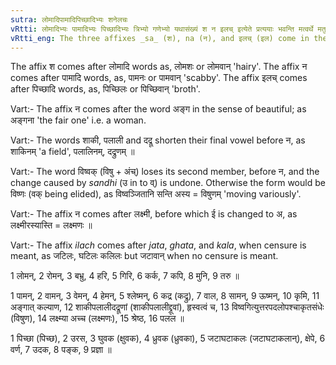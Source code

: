 ```yaml
---
sutra: लोमादिपामादिपिच्छादिभ्यः शनेलचः
vRtti: लोमादिभ्यः पामादिभ्यः पिच्छादिभ्यः त्रिभ्यो गणेभ्यो यथासंख्यं श न इलच् इत्येते प्रत्ययाः भवन्ति मत्वर्थे मतुप् च ॥
vRtti_eng: The three affixes _sa_ (श), na (न), and इलच् (इल) come in the sense of _matup_, respectively after the words of these three classes i. e. _lomadi_, _pamadi_, and _pichchhadi_ : and the affix _matup_ also comes in the alternative.
---
```

The affix श comes after लोमादि words as, लोमशः or लोमवान् 'hairy'. The affix न comes after पामादि words, as, पामनः or पामवान् 'scabby'. The affix इलच् comes after पिच्छादि words, as, पिच्छिलः or पिच्छिवान् 'broth'.

Vart:- The affix न comes after the word अङ्ग in the sense of beautiful; as अङ्गना 'the fair one' i.e. a woman.

Vart:- The words शाकी, पलाली and दद्रू shorten their final vowel before न, as शाकिनम् 'a field', पलालिनम्, दद्रुणम् ॥

Vart:- The word विष्वक् (विषु + अंच्) loses its second member, before न, and the change caused by _sandhi_ (उ in to व्) is undone. Otherwise the form would be विष्णः (वक् being elided), as विष्वञ्जितानि सन्ति अस्य = विषुणम् 'moving variously'.

Vart:- The affix न comes after लक्ष्मी, before which ई is changed to अ, as लक्ष्मीरस्यास्ति = लक्ष्मणः ॥

Vart:- The affix _ilach_ comes after _jata_, _ghata_, and _kala_, when censure is meant, as जटिलः, घटिलः कलिलः but जटावान् when no censure is meant.

1 लोमन्, 2 रोमन्, 3 बभ्रु, 4 हरि, 5 गिरि, 6 कर्क, 7 कपि, 8 मुनि, 9 तरु ॥

1 पामन्, 2 वामन्, 3 वेमन्, 4 हेमन्, 5 श्लेष्मन्, 6 कद्र (कद्रु), 7 वाल, 8 सामन्, 9 ऊष्मन्, 10 कृमि, 11 अङ्गात् कल्याण, 12 शाकीपलालीदद्रूणां (शाकीपलालीद्द्रूवां), हृस्वत्वं च, 13 विष्वगित्युत्तरपदलोपश्चाकृतसंधेः (विषुण), 14 लक्ष्म्या अच्च (लक्ष्मणः), 15 श्रेष्ठ, 16 पलल ॥

1 पिच्छा (पिच्छ), 2 उरस, 3 घुवक (क्षुवक), 4 ध्रुवक (ध्रुवका), 5 जटाघटाकलः (जटाघटाकलान्), क्षेपे, 6 वर्ण, 7 उदक, 8 पङ्क, 9 प्रज्ञा ॥
